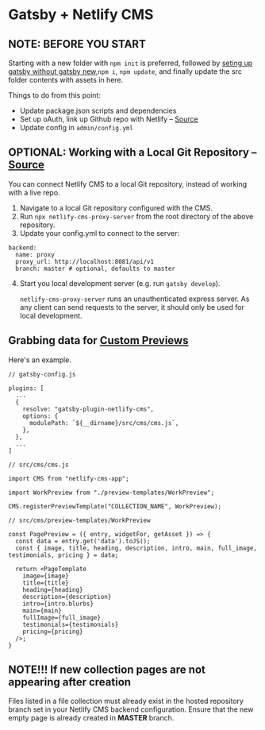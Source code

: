 # Gatsby + Netlify CMS
## NOTE: BEFORE YOU START
Starting with a new folder with `npm init` is preferred, followed by [seting up gatsby without gatsby new](https://www.gatsbyjs.org/docs/setting-up-gatsby-without-gatsby-new/),`npm i`, `npm update`, and finally update the src folder contents with assets in here.

Things to do from this point:
- Update package.json scripts and dependencies
- Set up oAuth, link up Github repo with Netlify – [Source](https://www.gatsbyjs.org/tutorial/blog-netlify-cms-tutorial)
- Update config in `admin/config.yml`


## OPTIONAL: Working with a Local Git Repository – [Source](https://www.netlifycms.org/docs/beta-features/#working-with-a-local-git-repository)
You can connect Netlify CMS to a local Git repository, instead of working with a live repo.
1. Navigate to a local Git repository configured with the CMS.
2. Run `npx netlify-cms-proxy-server` from the root directory of the above repository.
3. Update your config.yml to connect to the server:
```
backend:
  name: proxy
  proxy_url: http://localhost:8081/api/v1
  branch: master # optional, defaults to master
```
4. Start you local development server (e.g. run `gatsby develop`).

   `netlify-cms-proxy-server` runs an unauthenticated express server. As any client can send requests to the server, it should only be used for local development.
   
## Grabbing data for [Custom Previews](https://www.netlifycms.org/docs/customization/)
Here's an example.
```
// gatsby-config.js

plugins: [
  ...
  {
    resolve: "gatsby-plugin-netlify-cms",
    options: {
      modulePath: `${__dirname}/src/cms/cms.js`,
    },
  },
  ...
]
```  
```
// src/cms/cms.js

import CMS from "netlify-cms-app";

import WorkPreview from "./preview-templates/WorkPreview";

CMS.registerPreviewTemplate("COLLECTION_NAME", WorkPreview);
```  
```
// src/cms/preview-templates/WorkPreview

const PagePreview = ({ entry, widgetFor, getAsset }) => {
  const data = entry.get('data').toJS();
  const { image, title, heading, description, intro, main, full_image, testimonials, pricing } = data;

  return <PageTemplate
    image={image}
    title={title}
    heading={heading}
    description={description}
    intro={intro.blurbs}
    main={main}
    fullImage={full_image}
    testimonials={testimonials}
    pricing={pricing}
  />;
}
```

## NOTE!!! If new collection pages are not appearing after creation
Files listed in a file collection must already exist in the hosted repository branch set in your Netlify CMS backend configuration. Ensure that the new empty page is already created in **MASTER** branch.
